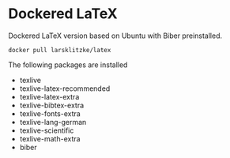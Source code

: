 # Dockered LaTeX

Dockered LaTeX version based on Ubuntu with Biber preinstalled.

```
docker pull larsklitzke/latex
```

The following packages are installed

* texlive 
* texlive-latex-recommended
* texlive-latex-extra
* texlive-bibtex-extra
* texlive-fonts-extra
* texlive-lang-german
* texlive-scientific
* texlive-math-extra
* biber
